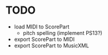 TODO
====

  - load MIDI to ScorePart
    - pitch spelling (implement PS13?)
  - export ScorePart to MIDI
  - export ScorePart to MusicXML

